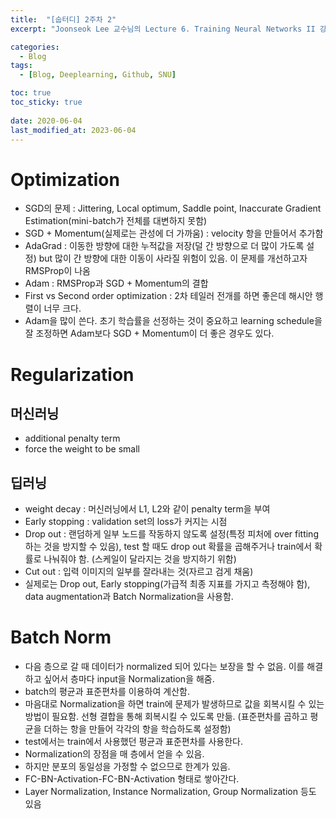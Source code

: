 ```yaml
---
title:  "[숩터디] 2주차 2"
excerpt: "Joonseok Lee 교수님의 Lecture 6. Training Neural Networks II 강의 요약"

categories:
  - Blog
tags:
  - [Blog, Deeplearning, Github, SNU]

toc: true
toc_sticky: true
 
date: 2020-06-04
last_modified_at: 2023-06-04
---
```


# Optimization
- SGD의 문제 : Jittering, Local optimum, Saddle point, Inaccurate Gradient Estimation(mini-batch가 전체를 대변하지 못함)
- SGD + Momentum(실제로는 관성에 더 가까움) : velocity 항을 만들어서 추가함
- AdaGrad : 이동한 방향에 대한 누적값을 저장(덜 간 방향으로 더 많이 가도록 설정) but 많이 간 방향에 대한 이동이 사라질 위험이 있음. 이 문제를 개선하고자 RMSProp이 나옴
- Adam : RMSProp과 SGD + Momentum의 결합
- First vs Second order optimization : 2차 테일러 전개를 하면 좋은데 해시안 행렬이 너무 크다.
- Adam을 많이 쓴다. 초기 학습률을 선정하는 것이 중요하고 learning schedule을 잘 조정하면 Adam보다 SGD + Momentum이 더 좋은 경우도 있다.

# Regularization
##  머신러닝
- additional penalty term
- force the weight to be small
## 딥러닝
- weight decay : 머신러닝에서 L1, L2와 같이 penalty term을 부여
- Early stopping : validation set의 loss가 커지는 시점
- Drop out : 랜덤하게 일부 노드를 작동하지 않도록 설정(특정 피처에 over fitting 하는 것을 방지할 수 있음), test 할 때도 drop out 확률을 곱해주거나 train에서 확률로 나눠줘야 함. (스케일이 달라지는 것을 방지하기 위함)
- Cut out : 입력 이미지의 일부를 잘라내는 것(자르고 검게 채움)
- 실제로는 Drop out, Early stopping(가급적 최종 지표를 가지고 측정해야 함), data augmentation과 Batch Normalization을 사용함.

# Batch Norm
- 다음 층으로 갈 때 데이터가 normalized 되어 있다는 보장을 할 수 없음. 이를 해결하고 싶어서 층마다 input을 Normalization을 해줌.
- batch의 평균과 표준편차를 이용하여 계산함. 
- 마음대로 Normalization을 하면 train에 문제가 발생하므로 값을 회복시킬 수 있는 방법이 필요함. 선형 결합을 통해 회복시킬 수 있도록 만듦. (표준편차를 곱하고 평균을 더하는 항을 만들어 각각의 항을 학습하도록 설정함)
- test에서는 train에서 사용했던 평균과 표준편차를 사용한다.
- Normalization의 장점을 매 층에서 얻을 수 있음.
- 하지만 분포의 동일성을 가정할 수 없으므로 한계가 있음.
- FC-BN-Activation-FC-BN-Activation 형태로 쌓아간다.
- Layer Normalization, Instance Normalization, Group Normalization 등도 있음
